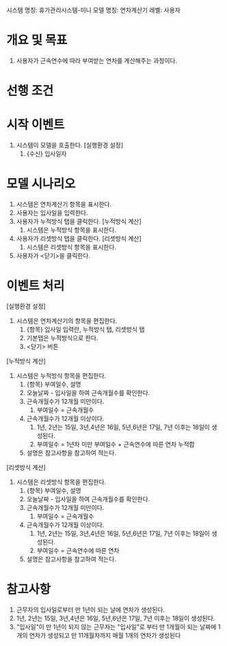 시스템 명칭: 휴가관리시스템-미니
모델 명칭:  연차계산기
레벨: 사용자

# 개요 및 목표
1. 사용자가 근속연수에 따라 부여받는 연차를 계산해주는 과정이다.

# 선행 조건


# 시작 이벤트
1. 시스템이 모델을 호출한다. [실행환경 설정]
	1. {수신} 입사일자

# 모델 시나리오
1. 시스템은 연차계산기 항목을 표시한다. 
2. 사용자는 입사일을 입력한다. 
3. 사용자가 누적방식 탭을 클릭한다. [누적방식 계산]
	1. 시스템은 누적방식 항목을 표시한다.
4. 사용자가 리셋방식 탭을 클릭한다. [리셋방식 계산]
	1. 시스템은 리셋방식 항목을 표시한다.
5. 사용자가 <닫기>을 클릭한다.

# 이벤트 처리
[실행환경 설정]
1. 시스템은 연차계산기의 항목을 편집한다.
	1. {항목} 입사일 입력란, 누적방식 탭, 리셋방식 탭
	2. 기본탭은 누적방식으로 한다.
	3. <닫기> 버튼

 [누적방식 계산]
 1. 시스템은 누적방식 항목을 편집한다.
	 1. {항목} 부여일수, 설명
	 2. 오늘날짜 - 입사일을 하여 근속개월수를 확인한다.
	 3. 근속개월수가 12개월 미만이다.
		 1. 부여일수 = 근속개월수
	 4. 근속개월수가 12개월 이상이다.
		 1. 1년, 2년는 15일, 3년,4년은 16일, 5년,6년은 17일, 7년 이후는 18일이 생성된다.
		 2. 부여일수 = 1년차 미만 부여일수 + 근속연수에 따른 연차 누적합
	5. 설명은 참고사항을 참고하여 적는다.

[리셋방식 계산]
1. 시스템은 리셋방식 항목을 편집한다.
	1. {항목} 부여일수, 설명
	2. 오늘날짜 - 입사일을 하여 근속개월수를 확인한다.
	3. 근속개월수가 12개월 미만이다.
		 1. 부여일수 = 근속개월수
	4. 근속개월수가 12개월 이상이다.
		 1. 1년, 2년는 15일, 3년,4년은 16일, 5년,6년은 17일, 7년 이후는 18일이 생성된다.
		 2. 부여일수 = 근속연수에 따른 연차
	5. 설명은 참고사항을 참고하여 적는다.

# 참고사항
1. 근무자의 입사일로부터 만 1년이 되는 날에 연차가 생성된다.
2. 1년, 2년는 15일, 3년,4년은 16일, 5년,6년은 17일, 7년 이후는 18일이 생성된다.
3. "입사일"이 만 1년이 되지 않는 근무자는 "입사일"로 부터 만 1개월이 되는 날짜에 1개의 연차가 생성되고 만 11개월차까지 매월 1개의 연차가 생성된다